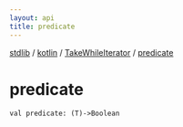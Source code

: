 ```yaml
---
layout: api
title: predicate
---
```

[stdlib](../../index.md) / [kotlin](../index.md) / [TakeWhileIterator](index.md) / [predicate](predicate.md)

# predicate

```
val predicate: (T)->Boolean
```
